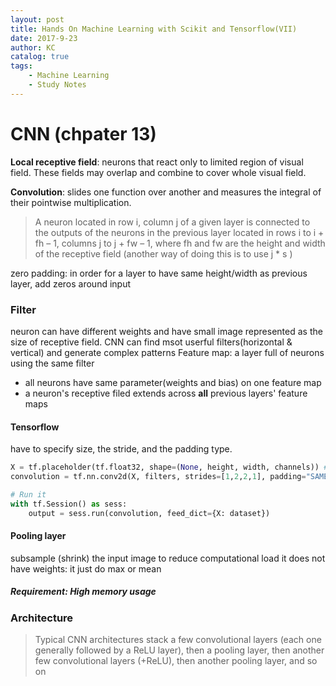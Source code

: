 ```yaml
---
layout: post
title: Hands On Machine Learning with Scikit and Tensorflow(VII)
date: 2017-9-23
author: KC
catalog: true
tags:
    - Machine Learning
    - Study Notes
---
```


# CNN (chpater 13)
**Local receptive field**: neurons that react only to limited region of visual field. These fields may overlap and combine to cover whole visual field. 

**Convolution**: slides one function over another and measures the integral of their pointwise multiplication.

>A neuron located in row i, column j of a given layer is connected to the outputs of the neurons in the previous layer located in rows i to i + fh – 1, columns j to j + fw – 1, where fh and fw are the height and width of the receptive field
(another way of doing this is to use j * s )

zero padding: in order for a layer to have same height/width as previous layer, add zeros around input

### Filter
neuron can have different weights and have small image represented as the size of receptive field. CNN can find msot userful filters(horizontal & vertical) and generate complex patterns 
Feature map: a layer full of neurons using the same filter
* all neurons have same parameter(weights and bias) on one feature map
* a neuron's receptive filed extends across **all** previous layers' feature maps

#### Tensorflow 
have to specify size, the stride, and the padding type. 
```python 
X = tf.placeholder(tf.float32, shape=(None, height, width, channels)) #mini batch input
convolution = tf.nn.conv2d(X, filters, strides=[1,2,2,1], padding="SAME")

# Run it 
with tf.Session() as sess:
    output = sess.run(convolution, feed_dict={X: dataset})
```


#### Pooling layer 
subsample (shrink) the input image to reduce computational load
it does not have weights: it just do max or mean

##### Requirement: High memory usage

### Architecture 
>Typical CNN architectures stack a few convolutional layers (each one generally followed by a ReLU layer), then a pooling layer, then another few convolutional layers (+ReLU), then another pooling layer, and so on

